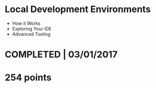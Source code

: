 # Local Development Environments
- How it Works 
- Exploring Your IDE 
- Advanced Tooling 

# COMPLETED | 03/01/2017
# 254 points
